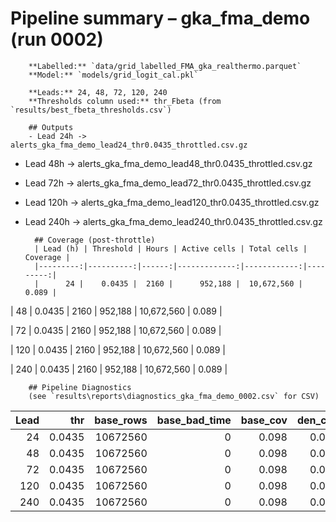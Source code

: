 # Pipeline summary – gka_fma_demo (run 0002)

        **Labelled:** `data/grid_labelled_FMA_gka_realthermo.parquet`  
        **Model:** `models/grid_logit_cal.pkl`

        **Leads:** 24, 48, 72, 120, 240  
        **Thresholds column used:** thr_Fbeta (from `results/best_fbeta_thresholds.csv`)

        ## Outputs
        - Lead 24h -> alerts_gka_fma_demo_lead24_thr0.0435_throttled.csv.gz
- Lead 48h -> alerts_gka_fma_demo_lead48_thr0.0435_throttled.csv.gz
- Lead 72h -> alerts_gka_fma_demo_lead72_thr0.0435_throttled.csv.gz
- Lead 120h -> alerts_gka_fma_demo_lead120_thr0.0435_throttled.csv.gz
- Lead 240h -> alerts_gka_fma_demo_lead240_thr0.0435_throttled.csv.gz

        ## Coverage (post-throttle)
        | Lead (h) | Threshold | Hours | Active cells | Total cells | Coverage |
        |---------:|----------:|------:|-------------:|------------:|---------:|
        |      24 |    0.0435 |  2160 |      952,188 |  10,672,560 |   0.089 |
|      48 |    0.0435 |  2160 |      952,188 |  10,672,560 |   0.089 |
|      72 |    0.0435 |  2160 |      952,188 |  10,672,560 |   0.089 |
|     120 |    0.0435 |  2160 |      952,188 |  10,672,560 |   0.089 |
|     240 |    0.0435 |  2160 |      952,188 |  10,672,560 |   0.089 |

        ## Pipeline Diagnostics
        (see `results\reports\diagnostics_gka_fma_demo_0002.csv` for CSV)


| Lead | thr | base_rows | base_bad_time | base_cov | den_cov | thr_cov | keep_denoise | keep_throttle | flags |
|----:|----:|----------:|-------------:|---------:|--------:|--------:|------------:|--------------:|:------|
| 24 | 0.0435 | 10672560 | 0 | 0.098 | 0.099 | 0.089 | 1.006 | 0.901 |  |
| 48 | 0.0435 | 10672560 | 0 | 0.098 | 0.099 | 0.089 | 1.006 | 0.901 |  |
| 72 | 0.0435 | 10672560 | 0 | 0.098 | 0.099 | 0.089 | 1.006 | 0.901 |  |
| 120 | 0.0435 | 10672560 | 0 | 0.098 | 0.099 | 0.089 | 1.006 | 0.901 |  |
| 240 | 0.0435 | 10672560 | 0 | 0.098 | 0.099 | 0.089 | 1.006 | 0.901 |  |

